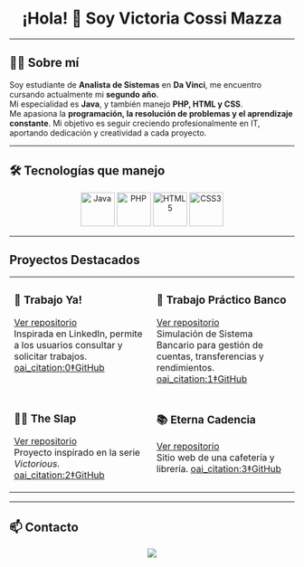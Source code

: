 <h1 align="center">¡Hola! 👋 Soy Victoria Cossi Mazza</h1>

---

## 👩‍💻 Sobre mí  
Soy estudiante de **Analista de Sistemas** en **Da Vinci**, me encuentro cursando actualmente mi **segundo año**.  
Mi especialidad es **Java**, y también manejo **PHP, HTML y CSS**.  
Me apasiona la **programación, la resolución de problemas y el aprendizaje constante**. Mi objetivo es seguir creciendo profesionalmente en IT, aportando dedicación y creatividad a cada proyecto.

---

## 🛠️ Tecnologías que manejo  
<p align="center">
  <img src="https://cdn.jsdelivr.net/gh/devicons/devicon/icons/java/java-original.svg" width="60" height="60" alt="Java"/>
  <img src="https://cdn.jsdelivr.net/gh/devicons/devicon/icons/php/php-original.svg" width="60" height="60" alt="PHP"/>
  <img src="https://cdn.jsdelivr.net/gh/devicons/devicon/icons/html5/html5-original.svg" width="60" height="60" alt="HTML5"/>
  <img src="https://cdn.jsdelivr.net/gh/devicons/devicon/icons/css3/css3-original.svg" width="60" height="60" alt="CSS3"/>
</p>

---

##  Proyectos Destacados  

<table>
<tr>
<td width="50%" valign="top">

### 💼 Trabajo Ya!  
[Ver repositorio](https://github.com/vickyycm/TrabajoYa)  
Inspirada en LinkedIn, permite a los usuarios consultar y solicitar trabajos.
 [oai_citation:0‡GitHub](https://github.com/vickyycm/TrabajoYa)

</td>
<td width="50%" valign="top">

### 🏦 Trabajo Práctico Banco  
[Ver repositorio](https://github.com/vickyycm/TrabajoPracticoBanco)  
Simulación de Sistema Bancario para gestión de cuentas, transferencias y rendimientos. 
 [oai_citation:1‡GitHub](https://github.com/vickyycm/TrabajoPracticoBanco)

</td>
</tr>
<tr>
<td width="50%" valign="top">

### 👋🏼 The Slap  
[Ver repositorio](https://github.com/vickyycm/TheSlap)  
Proyecto inspirado en la serie *Victorious*.
 [oai_citation:2‡GitHub](https://github.com/vickyycm/TheSlap)

</td>
<td width="50%" valign="top">

### 📚 Eterna Cadencia  
[Ver repositorio](https://github.com/vickyycm/EternaCadencia)  
Sitio web de una cafetería y librería.
 [oai_citation:3‡GitHub](https://github.com/EternaCadencia)

</td>
</tr>
</table>

---

## 📫 Contacto
<p align="center">
  <a href="mailto:victoria_cossimazza@outlook.com"><img src="https://img.shields.io/badge/Email-D14836?style=for-the-badge&logo=gmail&logoColor=white"/></a>
</p>

